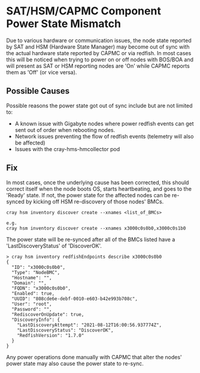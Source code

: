 # SAT/HSM/CAPMC Component Power State Mismatch
Due to various hardware or communication issues, the node state reported by SAT and HSM (Hardware State Manager) may become out of sync with the actual hardware state reported by CAPMC or via redfish. In most cases this will be noticed when trying to power on or off nodes with BOS/BOA and will present as SAT or HSM reporting nodes are 'On' while CAPMC reports them as 'Off' (or vice versa).

## Possible Causes
Possible reasons the power state got out of sync include but are not limited to:
* A known issue with Gigabyte nodes where power redfish events can get sent out of order when rebooting nodes.
* Network issues preventing the flow of redfish events (telemetry will also be affected)
* Issues with the cray-hms-hmcollector pod

## Fix
In most cases, once the underlying cause has been corrected, this should correct itself when the node boots OS, starts heartbeating, and goes to the 'Ready' state. If not, the power state for the affected nodes can be re-synced by kicking off HSM re-discovery of those nodes' BMCs.

```
cray hsm inventory discover create --xnames <list_of_BMCs>

e.g.
cray hsm inventory discover create --xnames x3000c0s0b0,x3000c0s1b0
```

The power state will be re-synced after all of the BMCs listed have a 'LastDiscoveryStatus' of 'DiscoverOK'.
```
> cray hsm inventory redfishEndpoints describe x3000c0s0b0
{
  "ID": "x3000c0s0b0",
  "Type": "NodeBMC",
  "Hostname": "",
  "Domain": "",
  "FQDN": "x3000c0s0b0",
  "Enabled": true,
  "UUID": "808cde6e-debf-0010-e603-b42e993b708c",
  "User": "root",
  "Password": "",
  "RediscoverOnUpdate": true,
  "DiscoveryInfo": {
    "LastDiscoveryAttempt": "2021-08-12T16:00:56.937774Z",
    "LastDiscoveryStatus": "DiscoverOK",
    "RedfishVersion": "1.7.0"
  }
}
```

Any power operations done manually with CAPMC that alter the nodes' power state may also cause the power state to re-sync.